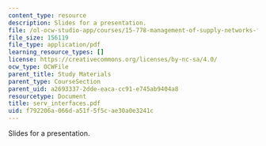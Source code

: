```yaml
---
content_type: resource
description: Slides for a presentation.
file: /ol-ocw-studio-app/courses/15-778-management-of-supply-networks-for-products-and-services-summer-2004/f792206a066da51f5f5cae30a0e3241c_serv_interfaces.pdf
file_size: 156119
file_type: application/pdf
learning_resource_types: []
license: https://creativecommons.org/licenses/by-nc-sa/4.0/
ocw_type: OCWFile
parent_title: Study Materials
parent_type: CourseSection
parent_uid: a2693337-2dde-eaca-cc91-e745ab9404a8
resourcetype: Document
title: serv_interfaces.pdf
uid: f792206a-066d-a51f-5f5c-ae30a0e3241c
---
```

Slides for a presentation.